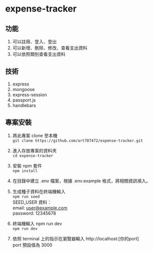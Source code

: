 # expense-tracker

## 功能
1. 可以註冊、登入、登出
2. 可以新增、刪除、修改、查看支出資料
3. 可以依照類別查看支出資料

## 技術
1. express
2. mongoose
3. express-session
4. passport.js
5. handlebars

## 專案安裝

1. 將此專案 clone 至本機  
   `git clone https://github.com/art787472/expense-tracker.git`
2. 進入存放專案的資料夾  
   `cd expense-tracker`
3. 安裝 npm 套件  
   `npm install`
4. 在目錄中建立 .env 檔案，根據 .env.example 格式，將相關資訊填入。 
5. 生成種子資料在終端機輸入  
   `npm run seed`   
   SEED_USER 資料：  
   email: user@example.com  
   password: 12345678  
6. 終端機輸入 npm run dev  
   `npm run dev`

7. 依照 terminal 上的指示在瀏覽器輸入 http://localhost:[你的port]  
    port 預設值為 3000
